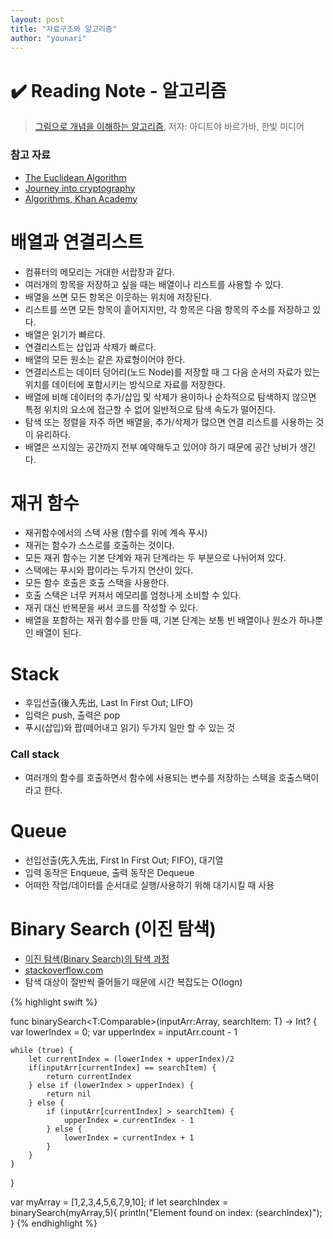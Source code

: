 ```yaml
---
layout: post
title: "자료구조와 알고리즘"
author: "younari"
---
```


# ✔️ Reading Note - 알고리즘
> [그림으로 개념을 이해하는 알고리즘](http://www.kyobobook.co.kr/product/detailViewKor.laf?mallGb=KOR&ejkGb=KOR&barcode=9788968483547&orderClick=JAj), 저자: 아디트야 바르가바, 한빛 미디어

### 참고 자료
- [The Euclidean Algorithm](https://www.khanacademy.org/computing/computer-science/cryptography/modarithmetic/a/the-euclidean-algorithm)
- [Journey into cryptography](https://www.khanacademy.org/computing/computer-science/cryptography)
- [Algorithms, Khan Academy](https://www.khanacademy.org/computing/computer-science/algorithms)

# 배열과 연결리스트
- 컴퓨터의 메모리는 거대한 서랍장과 같다.
- 여러개의 항목을 저장하고 싶을 때는 배열이나 리스트를 사용할 수 있다.
- 배열을 쓰면 모든 항목은 이웃하는 위치에 저장된다.
- 리스트를 쓰면 모든 항목이 흩어지지만, 각 항목은 다음 항목의 주소를 저장하고 있다.
- 배열은 읽기가 빠르다.
- 연결리스트는 삽입과 삭제가 빠르다.
- 배열의 모든 원소는 같은 자료형이어야 한다.
- 연결리스트는 데이터 덩어리(노드 Node)를 저장할 때 그 다음 순서의 자료가 있는 위치를 데이터에 포함시키는 방식으로 자료를 저장한다.
- 배열에 비해 데이터의 추가/삽입 및 삭제가 용이하나 순차적으로 탐색하지 않으면 특정 위치의 요소에 접근할 수 없어 일반적으로 탐색 속도가 떨어진다.
- 탐색 또는 정렬을 자주 하면 배열을, 추가/삭제가 많으면 연결 리스트를 사용하는 것이 유리하다. 
- 배열은 쓰지않는 공간까지 전부 예약해두고 있어야 하기 때문에 공간 낭비가 생긴다.

# 재귀 함수
- 재귀함수에서의 스택 사용 (함수를 위에 계속 푸시)
- 재귀는 함수가 스스로를 호출하는 것이다.
- 모든 재귀 함수는 기본 단계와 재귀 단계라는 두 부분으로 나뉘어져 있다.
- 스택에는 푸시와 팝이라는 두가지 연산이 있다.
- 모든 함수 호출은 호출 스택을 사용한다.
- 호출 스택은 너무 커져서 메모리를 엄청나게 소비할 수 있다.
- 재귀 대신 반복문을 써서 코드를 작성할 수 있다.
- 배열을 포함하는 재귀 함수를 만들 때, 기본 단계는 보통 빈 배열이나 원소가 하나뿐인 배열이 된다.

# Stack
- 후입선출(後入先出, Last In First Out; LIFO)
- 입력은 push, 출력은 pop
- 푸시(삽입)와 팝(떼어내고 읽기) 두가지 일만 할 수 있는 것

### Call stack
- 여러개의 함수를 호출하면서 함수에 사용되는 변수를 저장하는 스택을 호출스택이라고 한다.

# Queue
- 선입선출(先入先出, First In First Out; FIFO), 대기열
- 입력 동작은 Enqueue, 출력 동작은 Dequeue
- 어떠한 작업/데이터를 순서대로 실행/사용하기 위해 대기시킬 때 사용

# Binary Search (이진 탐색)
- [이진 탐색(Binary Search)의 탐색 과정](http://blog.eairship.kr/246)
- [stackoverflow.com](https://stackoverflow.com/questions/31904396/swift-binary-search-for-standard-array)
- 탐색 대상이 절반씩 줄어들기 때문에 시간 복잡도는 O(logn)

{% highlight swift %}

func binarySearch<T:Comparable>(inputArr:Array<T>, searchItem: T) -> Int? {
    var lowerIndex = 0;
    var upperIndex = inputArr.count - 1

    while (true) {
        let currentIndex = (lowerIndex + upperIndex)/2
        if(inputArr[currentIndex] == searchItem) {
            return currentIndex
        } else if (lowerIndex > upperIndex) {
            return nil
        } else {
            if (inputArr[currentIndex] > searchItem) {
                upperIndex = currentIndex - 1
            } else {
                lowerIndex = currentIndex + 1
            }
        }
    }
}

var myArray = [1,2,3,4,5,6,7,9,10];
if let searchIndex = binarySearch(myArray,5){
    println("Element found on index: \(searchIndex)");
}
{% endhighlight %}